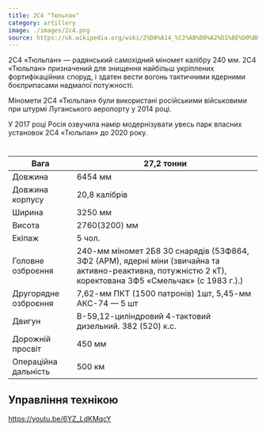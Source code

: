 ```yaml
---
title: 2С4 "Тюльпан"
category: artillery
image: ./images/2c4.png
source: https://uk.wikipedia.org/wiki/2%D0%A14_%C2%AB%D0%A2%D1%8E%D0%BB%D1%8C%D0%BF%D0%B0%D0%BD%C2%BB
---
```

2С4 «Тюльпан» — радянський самохідний міномет калібру 240 мм. 2С4 «Тюльпан» призначений для знищення найбільш укріплених фортифікаційних споруд, і здатен вести вогонь тактичними ядерними боєприпасами надмалої потужності.

Міномети 2С4 «Тюльпан» були використані російськими військовими при штурмі Луганського аеропорту у 2014 році.

У 2017 році Росія озвучила намір модернізувати увесь парк власних установок 2С4 «Тюльпан» до 2020 року. 
#
Вага |	27,2 тонни
------|------
Довжина |	6454 мм
Довжина корпусу |	20,8 калібрів
Ширина |	3250 мм
Висота |	2760(3200) мм
Екіпаж |	5 чол.
Головне озброєння | 240-мм міномет 2Б8 30 снарядів (53Ф864, 3Ф2 (АРМ), ядерні міни (звичайна та активно-реактивна, потужністю 2 кТ), коректована 3Ф5 «Смельчак» (с 1983 г.).)
Другорядне озброєння | 7,62-мм ПКТ (1500 патронів) 1шт, 5,45-мм АКС-74 — 5 шт
Двигун | 	В-59,12-циліндровий 4-тактовий дизельний. 382 (520) к.с.
Дорожній просвіт | 	450 мм
Операційна дальність | 500 км

## Управління технікою

https://youtu.be/6YZ_LdKMqcY